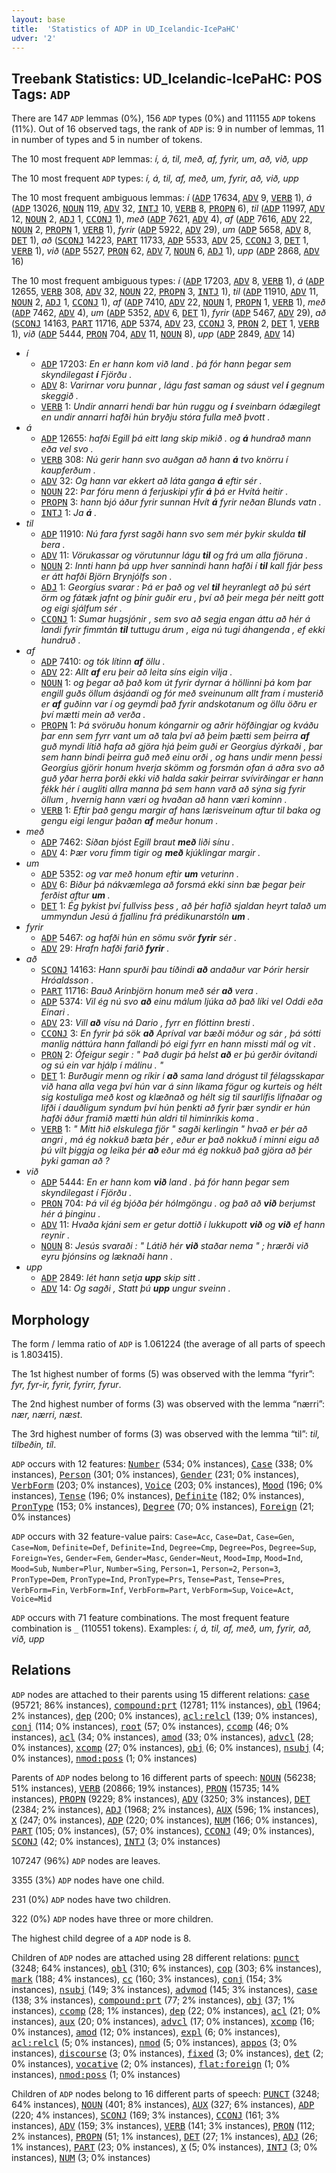 ```yaml
---
layout: base
title:  'Statistics of ADP in UD_Icelandic-IcePaHC'
udver: '2'
---
```


## Treebank Statistics: UD_Icelandic-IcePaHC: POS Tags: `ADP`

There are 147 `ADP` lemmas (0%), 156 `ADP` types (0%) and 111155 `ADP` tokens (11%).
Out of 16 observed tags, the rank of `ADP` is: 9 in number of lemmas, 11 in number of types and 5 in number of tokens.

The 10 most frequent `ADP` lemmas: <em>í, á, til, með, af, fyrir, um, að, við, upp</em>

The 10 most frequent `ADP` types:  <em>í, á, til, af, með, um, fyrir, að, við, upp</em>

The 10 most frequent ambiguous lemmas: <em>í</em> (<tt><a href="is_icepahc-pos-ADP.html">ADP</a></tt> 17634, <tt><a href="is_icepahc-pos-ADV.html">ADV</a></tt> 9, <tt><a href="is_icepahc-pos-VERB.html">VERB</a></tt> 1), <em>á</em> (<tt><a href="is_icepahc-pos-ADP.html">ADP</a></tt> 13026, <tt><a href="is_icepahc-pos-NOUN.html">NOUN</a></tt> 119, <tt><a href="is_icepahc-pos-ADV.html">ADV</a></tt> 32, <tt><a href="is_icepahc-pos-INTJ.html">INTJ</a></tt> 10, <tt><a href="is_icepahc-pos-VERB.html">VERB</a></tt> 8, <tt><a href="is_icepahc-pos-PROPN.html">PROPN</a></tt> 6), <em>til</em> (<tt><a href="is_icepahc-pos-ADP.html">ADP</a></tt> 11997, <tt><a href="is_icepahc-pos-ADV.html">ADV</a></tt> 12, <tt><a href="is_icepahc-pos-NOUN.html">NOUN</a></tt> 2, <tt><a href="is_icepahc-pos-ADJ.html">ADJ</a></tt> 1, <tt><a href="is_icepahc-pos-CCONJ.html">CCONJ</a></tt> 1), <em>með</em> (<tt><a href="is_icepahc-pos-ADP.html">ADP</a></tt> 7621, <tt><a href="is_icepahc-pos-ADV.html">ADV</a></tt> 4), <em>af</em> (<tt><a href="is_icepahc-pos-ADP.html">ADP</a></tt> 7616, <tt><a href="is_icepahc-pos-ADV.html">ADV</a></tt> 22, <tt><a href="is_icepahc-pos-NOUN.html">NOUN</a></tt> 2, <tt><a href="is_icepahc-pos-PROPN.html">PROPN</a></tt> 1, <tt><a href="is_icepahc-pos-VERB.html">VERB</a></tt> 1), <em>fyrir</em> (<tt><a href="is_icepahc-pos-ADP.html">ADP</a></tt> 5922, <tt><a href="is_icepahc-pos-ADV.html">ADV</a></tt> 29), <em>um</em> (<tt><a href="is_icepahc-pos-ADP.html">ADP</a></tt> 5658, <tt><a href="is_icepahc-pos-ADV.html">ADV</a></tt> 8, <tt><a href="is_icepahc-pos-DET.html">DET</a></tt> 1), <em>að</em> (<tt><a href="is_icepahc-pos-SCONJ.html">SCONJ</a></tt> 14223, <tt><a href="is_icepahc-pos-PART.html">PART</a></tt> 11733, <tt><a href="is_icepahc-pos-ADP.html">ADP</a></tt> 5533, <tt><a href="is_icepahc-pos-ADV.html">ADV</a></tt> 25, <tt><a href="is_icepahc-pos-CCONJ.html">CCONJ</a></tt> 3, <tt><a href="is_icepahc-pos-DET.html">DET</a></tt> 1, <tt><a href="is_icepahc-pos-VERB.html">VERB</a></tt> 1), <em>við</em> (<tt><a href="is_icepahc-pos-ADP.html">ADP</a></tt> 5527, <tt><a href="is_icepahc-pos-PRON.html">PRON</a></tt> 62, <tt><a href="is_icepahc-pos-ADV.html">ADV</a></tt> 7, <tt><a href="is_icepahc-pos-NOUN.html">NOUN</a></tt> 6, <tt><a href="is_icepahc-pos-ADJ.html">ADJ</a></tt> 1), <em>upp</em> (<tt><a href="is_icepahc-pos-ADP.html">ADP</a></tt> 2868, <tt><a href="is_icepahc-pos-ADV.html">ADV</a></tt> 16)

The 10 most frequent ambiguous types:  <em>í</em> (<tt><a href="is_icepahc-pos-ADP.html">ADP</a></tt> 17203, <tt><a href="is_icepahc-pos-ADV.html">ADV</a></tt> 8, <tt><a href="is_icepahc-pos-VERB.html">VERB</a></tt> 1), <em>á</em> (<tt><a href="is_icepahc-pos-ADP.html">ADP</a></tt> 12655, <tt><a href="is_icepahc-pos-VERB.html">VERB</a></tt> 308, <tt><a href="is_icepahc-pos-ADV.html">ADV</a></tt> 32, <tt><a href="is_icepahc-pos-NOUN.html">NOUN</a></tt> 22, <tt><a href="is_icepahc-pos-PROPN.html">PROPN</a></tt> 3, <tt><a href="is_icepahc-pos-INTJ.html">INTJ</a></tt> 1), <em>til</em> (<tt><a href="is_icepahc-pos-ADP.html">ADP</a></tt> 11910, <tt><a href="is_icepahc-pos-ADV.html">ADV</a></tt> 11, <tt><a href="is_icepahc-pos-NOUN.html">NOUN</a></tt> 2, <tt><a href="is_icepahc-pos-ADJ.html">ADJ</a></tt> 1, <tt><a href="is_icepahc-pos-CCONJ.html">CCONJ</a></tt> 1), <em>af</em> (<tt><a href="is_icepahc-pos-ADP.html">ADP</a></tt> 7410, <tt><a href="is_icepahc-pos-ADV.html">ADV</a></tt> 22, <tt><a href="is_icepahc-pos-NOUN.html">NOUN</a></tt> 1, <tt><a href="is_icepahc-pos-PROPN.html">PROPN</a></tt> 1, <tt><a href="is_icepahc-pos-VERB.html">VERB</a></tt> 1), <em>með</em> (<tt><a href="is_icepahc-pos-ADP.html">ADP</a></tt> 7462, <tt><a href="is_icepahc-pos-ADV.html">ADV</a></tt> 4), <em>um</em> (<tt><a href="is_icepahc-pos-ADP.html">ADP</a></tt> 5352, <tt><a href="is_icepahc-pos-ADV.html">ADV</a></tt> 6, <tt><a href="is_icepahc-pos-DET.html">DET</a></tt> 1), <em>fyrir</em> (<tt><a href="is_icepahc-pos-ADP.html">ADP</a></tt> 5467, <tt><a href="is_icepahc-pos-ADV.html">ADV</a></tt> 29), <em>að</em> (<tt><a href="is_icepahc-pos-SCONJ.html">SCONJ</a></tt> 14163, <tt><a href="is_icepahc-pos-PART.html">PART</a></tt> 11716, <tt><a href="is_icepahc-pos-ADP.html">ADP</a></tt> 5374, <tt><a href="is_icepahc-pos-ADV.html">ADV</a></tt> 23, <tt><a href="is_icepahc-pos-CCONJ.html">CCONJ</a></tt> 3, <tt><a href="is_icepahc-pos-PRON.html">PRON</a></tt> 2, <tt><a href="is_icepahc-pos-DET.html">DET</a></tt> 1, <tt><a href="is_icepahc-pos-VERB.html">VERB</a></tt> 1), <em>við</em> (<tt><a href="is_icepahc-pos-ADP.html">ADP</a></tt> 5444, <tt><a href="is_icepahc-pos-PRON.html">PRON</a></tt> 704, <tt><a href="is_icepahc-pos-ADV.html">ADV</a></tt> 11, <tt><a href="is_icepahc-pos-NOUN.html">NOUN</a></tt> 8), <em>upp</em> (<tt><a href="is_icepahc-pos-ADP.html">ADP</a></tt> 2849, <tt><a href="is_icepahc-pos-ADV.html">ADV</a></tt> 14)


* <em>í</em>
  * <tt><a href="is_icepahc-pos-ADP.html">ADP</a></tt> 17203: <em>En er hann kom við land . þá fór hann þegar sem skyndilegast <b>í</b> Fjörðu .</em>
  * <tt><a href="is_icepahc-pos-ADV.html">ADV</a></tt> 8: <em>Varirnar voru þunnar , lágu fast saman og sáust vel <b>í</b> gegnum skeggið .</em>
  * <tt><a href="is_icepahc-pos-VERB.html">VERB</a></tt> 1: <em>Undir annarri hendi bar hún ruggu og <b>í</b> sveinbarn ódægilegt en undir annarri hafði hún bryðju stóra fulla með þvott .</em>
* <em>á</em>
  * <tt><a href="is_icepahc-pos-ADP.html">ADP</a></tt> 12655: <em>hafði Egill þá eitt lang skip mikið . og <b>á</b> hundrað mann eða vel svo .</em>
  * <tt><a href="is_icepahc-pos-VERB.html">VERB</a></tt> 308: <em>Nú gerir hann svo auðgan að hann <b>á</b> tvo knörru í kaupferðum .</em>
  * <tt><a href="is_icepahc-pos-ADV.html">ADV</a></tt> 32: <em>Og hann var ekkert að láta ganga <b>á</b> eftir sér .</em>
  * <tt><a href="is_icepahc-pos-NOUN.html">NOUN</a></tt> 22: <em>Þar fóru menn á ferjuskipi yfir <b>á</b> þá er Hvítá heitir .</em>
  * <tt><a href="is_icepahc-pos-PROPN.html">PROPN</a></tt> 3: <em>hann bjó áður fyrir sunnan Hvít <b>á</b> fyrir neðan Blunds vatn .</em>
  * <tt><a href="is_icepahc-pos-INTJ.html">INTJ</a></tt> 1: <em>Ja <b>á</b> .</em>
* <em>til</em>
  * <tt><a href="is_icepahc-pos-ADP.html">ADP</a></tt> 11910: <em>Nú fara fyrst sagði hann svo sem mér þykir skulda <b>til</b> bera .</em>
  * <tt><a href="is_icepahc-pos-ADV.html">ADV</a></tt> 11: <em>Vörukassar og vörutunnur lágu <b>til</b> og frá um alla fjöruna .</em>
  * <tt><a href="is_icepahc-pos-NOUN.html">NOUN</a></tt> 2: <em>Innti hann þá upp hver sannindi hann hafði í <b>til</b> kall fjár þess er átt hafði Björn Brynjólfs son .</em>
  * <tt><a href="is_icepahc-pos-ADJ.html">ADJ</a></tt> 1: <em>Georgíus svarar : Þá er það og vel <b>til</b> heyranlegt að þú sért örm og fátæk jafnt og þínir guðir eru , því að þeir mega þér neitt gott og eigi sjálfum sér .</em>
  * <tt><a href="is_icepahc-pos-CCONJ.html">CCONJ</a></tt> 1: <em>Sumar hugsjónir , sem svo að segja engan áttu að hér á landi fyrir fimmtán <b>til</b> tuttugu árum , eiga nú tugi áhangenda , ef ekki hundruð .</em>
* <em>af</em>
  * <tt><a href="is_icepahc-pos-ADP.html">ADP</a></tt> 7410: <em>og tók lítinn <b>af</b> öllu .</em>
  * <tt><a href="is_icepahc-pos-ADV.html">ADV</a></tt> 22: <em>Allt <b>af</b> eru þeir að leita síns eigin vilja .</em>
  * <tt><a href="is_icepahc-pos-NOUN.html">NOUN</a></tt> 1: <em>og þegar að það kom út fyrir dyrnar á höllinni þá kom þar engill guðs öllum ásjáandi og fór með sveinunum allt fram í musterið er <b>af</b> guðinn var í og geymdi það fyrir andskotanum og öllu öðru er því mætti mein að verða .</em>
  * <tt><a href="is_icepahc-pos-PROPN.html">PROPN</a></tt> 1: <em>Þá svöruðu honum kóngarnir og aðrir höfðingjar og kváðu þar enn sem fyrr vant um að tala því að þeim þætti sem þeirra <b>af</b> guð myndi lítið hafa að gjöra hjá þeim guði er Georgíus dýrkaði , þar sem hann bindi þeirra guð með einu orði , og hans undir menn þessi Georgíus gjörir honum hverja skömm og forsmán ofan á aðra svo að guð yðar herra þorði ekki við halda sakir þeirrar svívirðingar er hann fékk hér í augliti allra manna þá sem hann varð að sýna sig fyrir öllum , hvernig hann væri og hvaðan að hann væri kominn .</em>
  * <tt><a href="is_icepahc-pos-VERB.html">VERB</a></tt> 1: <em>Eftir það gengu margir af hans lærisveinum aftur til baka og gengu eigi lengur þaðan <b>af</b> meður honum .</em>
* <em>með</em>
  * <tt><a href="is_icepahc-pos-ADP.html">ADP</a></tt> 7462: <em>Síðan bjóst Egill braut <b>með</b> liði sínu .</em>
  * <tt><a href="is_icepahc-pos-ADV.html">ADV</a></tt> 4: <em>Þær voru fimm tigir og <b>með</b> kjúklingar margir .</em>
* <em>um</em>
  * <tt><a href="is_icepahc-pos-ADP.html">ADP</a></tt> 5352: <em>og var með honum eftir <b>um</b> veturinn .</em>
  * <tt><a href="is_icepahc-pos-ADV.html">ADV</a></tt> 6: <em>Biður þá nákvæmlega að forsmá ekki sinn bæ þegar þeir ferðist aftur <b>um</b> .</em>
  * <tt><a href="is_icepahc-pos-DET.html">DET</a></tt> 1: <em>Ég þykist því fullviss þess , að þér hafið sjaldan heyrt talað um ummyndun Jesú á fjallinu frá prédikunarstóln <b>um</b> .</em>
* <em>fyrir</em>
  * <tt><a href="is_icepahc-pos-ADP.html">ADP</a></tt> 5467: <em>og hafði hún en sömu svör <b>fyrir</b> sér .</em>
  * <tt><a href="is_icepahc-pos-ADV.html">ADV</a></tt> 29: <em>Hrafn hafði farið <b>fyrir</b> .</em>
* <em>að</em>
  * <tt><a href="is_icepahc-pos-SCONJ.html">SCONJ</a></tt> 14163: <em>Hann spurði þau tíðindi <b>að</b> andaður var Þórir hersir Hróaldsson .</em>
  * <tt><a href="is_icepahc-pos-PART.html">PART</a></tt> 11716: <em>Bauð Arinbjörn honum með sér <b>að</b> vera .</em>
  * <tt><a href="is_icepahc-pos-ADP.html">ADP</a></tt> 5374: <em>Vil ég nú svo <b>að</b> einu málum ljúka að það líki vel Oddi eða Einari .</em>
  * <tt><a href="is_icepahc-pos-ADV.html">ADV</a></tt> 23: <em>Vill <b>að</b> vísu ná Dario , fyrr en flóttinn bresti .</em>
  * <tt><a href="is_icepahc-pos-CCONJ.html">CCONJ</a></tt> 3: <em>En fyrir þá sök <b>að</b> Apríval var bæði móður og sár , þá sótti manlig náttúra hann fallandi þó eigi fyrr en hann missti mál og vit .</em>
  * <tt><a href="is_icepahc-pos-PRON.html">PRON</a></tt> 2: <em>Ófeigur segir : " Það dugir þá helst <b>að</b> er þú gerðir óvitandi og sú ein var hjálp í málinu . "</em>
  * <tt><a href="is_icepahc-pos-DET.html">DET</a></tt> 1: <em>Burðugir menn og ríkir í <b>að</b> sama land drógust til félagsskapar við hana alla vega því hún var á sinn líkama fögur og kurteis og hélt sig kostuliga með kost og klæðnað og hélt sig til saurlífis lifnaðar og lifði í dauðligum syndum því hún þenkti að fyrir þær syndir er hún hafði áður framið mætti hún aldri til himinríkis koma .</em>
  * <tt><a href="is_icepahc-pos-VERB.html">VERB</a></tt> 1: <em>" Mitt hið elskulega fjör " sagði kerlingin " hvað er þér að angri , má ég nokkuð bæta þér , eður er það nokkuð í minni eigu að þú vilt þiggja og leika þér <b>að</b> eður má ég nokkuð það gjöra að þér þyki gaman að ?</em>
* <em>við</em>
  * <tt><a href="is_icepahc-pos-ADP.html">ADP</a></tt> 5444: <em>En er hann kom <b>við</b> land . þá fór hann þegar sem skyndilegast í Fjörðu .</em>
  * <tt><a href="is_icepahc-pos-PRON.html">PRON</a></tt> 704: <em>Þá vil ég bjóða þér hólmgöngu . og það að <b>við</b> berjumst hér á þinginu .</em>
  * <tt><a href="is_icepahc-pos-ADV.html">ADV</a></tt> 11: <em>Hvaða kjáni sem er getur dottið í lukkupott <b>við</b> og <b>við</b> ef hann reynir .</em>
  * <tt><a href="is_icepahc-pos-NOUN.html">NOUN</a></tt> 8: <em>Jesús svaraði : " Látið hér <b>við</b> staðar nema " ; hrærði við eyru þjónsins og læknaði hann .</em>
* <em>upp</em>
  * <tt><a href="is_icepahc-pos-ADP.html">ADP</a></tt> 2849: <em>lét hann setja <b>upp</b> skip sitt .</em>
  * <tt><a href="is_icepahc-pos-ADV.html">ADV</a></tt> 14: <em>Og sagði , Statt þú <b>upp</b> ungur sveinn .</em>

## Morphology

The form / lemma ratio of `ADP` is 1.061224 (the average of all parts of speech is 1.803415).

The 1st highest number of forms (5) was observed with the lemma “fyrir”: <em>fyr, fyr-ir, fyrir, fyrirr, fyrur</em>.

The 2nd highest number of forms (3) was observed with the lemma “nærri”: <em>nær, nærri, næst</em>.

The 3rd highest number of forms (3) was observed with the lemma “til”: <em>til, tilbeðin, tíl</em>.

`ADP` occurs with 12 features: <tt><a href="is_icepahc-feat-Number.html">Number</a></tt> (534; 0% instances), <tt><a href="is_icepahc-feat-Case.html">Case</a></tt> (338; 0% instances), <tt><a href="is_icepahc-feat-Person.html">Person</a></tt> (301; 0% instances), <tt><a href="is_icepahc-feat-Gender.html">Gender</a></tt> (231; 0% instances), <tt><a href="is_icepahc-feat-VerbForm.html">VerbForm</a></tt> (203; 0% instances), <tt><a href="is_icepahc-feat-Voice.html">Voice</a></tt> (203; 0% instances), <tt><a href="is_icepahc-feat-Mood.html">Mood</a></tt> (196; 0% instances), <tt><a href="is_icepahc-feat-Tense.html">Tense</a></tt> (196; 0% instances), <tt><a href="is_icepahc-feat-Definite.html">Definite</a></tt> (182; 0% instances), <tt><a href="is_icepahc-feat-PronType.html">PronType</a></tt> (153; 0% instances), <tt><a href="is_icepahc-feat-Degree.html">Degree</a></tt> (70; 0% instances), <tt><a href="is_icepahc-feat-Foreign.html">Foreign</a></tt> (21; 0% instances)

`ADP` occurs with 32 feature-value pairs: `Case=Acc`, `Case=Dat`, `Case=Gen`, `Case=Nom`, `Definite=Def`, `Definite=Ind`, `Degree=Cmp`, `Degree=Pos`, `Degree=Sup`, `Foreign=Yes`, `Gender=Fem`, `Gender=Masc`, `Gender=Neut`, `Mood=Imp`, `Mood=Ind`, `Mood=Sub`, `Number=Plur`, `Number=Sing`, `Person=1`, `Person=2`, `Person=3`, `PronType=Dem`, `PronType=Ind`, `PronType=Prs`, `Tense=Past`, `Tense=Pres`, `VerbForm=Fin`, `VerbForm=Inf`, `VerbForm=Part`, `VerbForm=Sup`, `Voice=Act`, `Voice=Mid`

`ADP` occurs with 71 feature combinations.
The most frequent feature combination is `_` (110551 tokens).
Examples: <em>í, á, til, af, með, um, fyrir, að, við, upp</em>


## Relations

`ADP` nodes are attached to their parents using 15 different relations: <tt><a href="is_icepahc-dep-case.html">case</a></tt> (95721; 86% instances), <tt><a href="is_icepahc-dep-compound-prt.html">compound:prt</a></tt> (12781; 11% instances), <tt><a href="is_icepahc-dep-obl.html">obl</a></tt> (1964; 2% instances), <tt><a href="is_icepahc-dep-dep.html">dep</a></tt> (200; 0% instances), <tt><a href="is_icepahc-dep-acl-relcl.html">acl:relcl</a></tt> (139; 0% instances), <tt><a href="is_icepahc-dep-conj.html">conj</a></tt> (114; 0% instances), <tt><a href="is_icepahc-dep-root.html">root</a></tt> (57; 0% instances), <tt><a href="is_icepahc-dep-ccomp.html">ccomp</a></tt> (46; 0% instances), <tt><a href="is_icepahc-dep-acl.html">acl</a></tt> (34; 0% instances), <tt><a href="is_icepahc-dep-amod.html">amod</a></tt> (33; 0% instances), <tt><a href="is_icepahc-dep-advcl.html">advcl</a></tt> (28; 0% instances), <tt><a href="is_icepahc-dep-xcomp.html">xcomp</a></tt> (27; 0% instances), <tt><a href="is_icepahc-dep-obj.html">obj</a></tt> (6; 0% instances), <tt><a href="is_icepahc-dep-nsubj.html">nsubj</a></tt> (4; 0% instances), <tt><a href="is_icepahc-dep-nmod-poss.html">nmod:poss</a></tt> (1; 0% instances)

Parents of `ADP` nodes belong to 16 different parts of speech: <tt><a href="is_icepahc-pos-NOUN.html">NOUN</a></tt> (56238; 51% instances), <tt><a href="is_icepahc-pos-VERB.html">VERB</a></tt> (20866; 19% instances), <tt><a href="is_icepahc-pos-PRON.html">PRON</a></tt> (15735; 14% instances), <tt><a href="is_icepahc-pos-PROPN.html">PROPN</a></tt> (9229; 8% instances), <tt><a href="is_icepahc-pos-ADV.html">ADV</a></tt> (3250; 3% instances), <tt><a href="is_icepahc-pos-DET.html">DET</a></tt> (2384; 2% instances), <tt><a href="is_icepahc-pos-ADJ.html">ADJ</a></tt> (1968; 2% instances), <tt><a href="is_icepahc-pos-AUX.html">AUX</a></tt> (596; 1% instances), <tt><a href="is_icepahc-pos-X.html">X</a></tt> (247; 0% instances), <tt><a href="is_icepahc-pos-ADP.html">ADP</a></tt> (220; 0% instances), <tt><a href="is_icepahc-pos-NUM.html">NUM</a></tt> (166; 0% instances), <tt><a href="is_icepahc-pos-PART.html">PART</a></tt> (105; 0% instances),  (57; 0% instances), <tt><a href="is_icepahc-pos-CCONJ.html">CCONJ</a></tt> (49; 0% instances), <tt><a href="is_icepahc-pos-SCONJ.html">SCONJ</a></tt> (42; 0% instances), <tt><a href="is_icepahc-pos-INTJ.html">INTJ</a></tt> (3; 0% instances)

107247 (96%) `ADP` nodes are leaves.

3355 (3%) `ADP` nodes have one child.

231 (0%) `ADP` nodes have two children.

322 (0%) `ADP` nodes have three or more children.

The highest child degree of a `ADP` node is 8.

Children of `ADP` nodes are attached using 28 different relations: <tt><a href="is_icepahc-dep-punct.html">punct</a></tt> (3248; 64% instances), <tt><a href="is_icepahc-dep-obl.html">obl</a></tt> (310; 6% instances), <tt><a href="is_icepahc-dep-cop.html">cop</a></tt> (303; 6% instances), <tt><a href="is_icepahc-dep-mark.html">mark</a></tt> (188; 4% instances), <tt><a href="is_icepahc-dep-cc.html">cc</a></tt> (160; 3% instances), <tt><a href="is_icepahc-dep-conj.html">conj</a></tt> (154; 3% instances), <tt><a href="is_icepahc-dep-nsubj.html">nsubj</a></tt> (149; 3% instances), <tt><a href="is_icepahc-dep-advmod.html">advmod</a></tt> (145; 3% instances), <tt><a href="is_icepahc-dep-case.html">case</a></tt> (138; 3% instances), <tt><a href="is_icepahc-dep-compound-prt.html">compound:prt</a></tt> (77; 2% instances), <tt><a href="is_icepahc-dep-obj.html">obj</a></tt> (37; 1% instances), <tt><a href="is_icepahc-dep-ccomp.html">ccomp</a></tt> (28; 1% instances), <tt><a href="is_icepahc-dep-dep.html">dep</a></tt> (22; 0% instances), <tt><a href="is_icepahc-dep-acl.html">acl</a></tt> (21; 0% instances), <tt><a href="is_icepahc-dep-aux.html">aux</a></tt> (20; 0% instances), <tt><a href="is_icepahc-dep-advcl.html">advcl</a></tt> (17; 0% instances), <tt><a href="is_icepahc-dep-xcomp.html">xcomp</a></tt> (16; 0% instances), <tt><a href="is_icepahc-dep-amod.html">amod</a></tt> (12; 0% instances), <tt><a href="is_icepahc-dep-expl.html">expl</a></tt> (6; 0% instances), <tt><a href="is_icepahc-dep-acl-relcl.html">acl:relcl</a></tt> (5; 0% instances), <tt><a href="is_icepahc-dep-nmod.html">nmod</a></tt> (5; 0% instances), <tt><a href="is_icepahc-dep-appos.html">appos</a></tt> (3; 0% instances), <tt><a href="is_icepahc-dep-discourse.html">discourse</a></tt> (3; 0% instances), <tt><a href="is_icepahc-dep-fixed.html">fixed</a></tt> (3; 0% instances), <tt><a href="is_icepahc-dep-det.html">det</a></tt> (2; 0% instances), <tt><a href="is_icepahc-dep-vocative.html">vocative</a></tt> (2; 0% instances), <tt><a href="is_icepahc-dep-flat-foreign.html">flat:foreign</a></tt> (1; 0% instances), <tt><a href="is_icepahc-dep-nmod-poss.html">nmod:poss</a></tt> (1; 0% instances)

Children of `ADP` nodes belong to 16 different parts of speech: <tt><a href="is_icepahc-pos-PUNCT.html">PUNCT</a></tt> (3248; 64% instances), <tt><a href="is_icepahc-pos-NOUN.html">NOUN</a></tt> (401; 8% instances), <tt><a href="is_icepahc-pos-AUX.html">AUX</a></tt> (327; 6% instances), <tt><a href="is_icepahc-pos-ADP.html">ADP</a></tt> (220; 4% instances), <tt><a href="is_icepahc-pos-SCONJ.html">SCONJ</a></tt> (169; 3% instances), <tt><a href="is_icepahc-pos-CCONJ.html">CCONJ</a></tt> (161; 3% instances), <tt><a href="is_icepahc-pos-ADV.html">ADV</a></tt> (159; 3% instances), <tt><a href="is_icepahc-pos-VERB.html">VERB</a></tt> (141; 3% instances), <tt><a href="is_icepahc-pos-PRON.html">PRON</a></tt> (112; 2% instances), <tt><a href="is_icepahc-pos-PROPN.html">PROPN</a></tt> (51; 1% instances), <tt><a href="is_icepahc-pos-DET.html">DET</a></tt> (27; 1% instances), <tt><a href="is_icepahc-pos-ADJ.html">ADJ</a></tt> (26; 1% instances), <tt><a href="is_icepahc-pos-PART.html">PART</a></tt> (23; 0% instances), <tt><a href="is_icepahc-pos-X.html">X</a></tt> (5; 0% instances), <tt><a href="is_icepahc-pos-INTJ.html">INTJ</a></tt> (3; 0% instances), <tt><a href="is_icepahc-pos-NUM.html">NUM</a></tt> (3; 0% instances)

